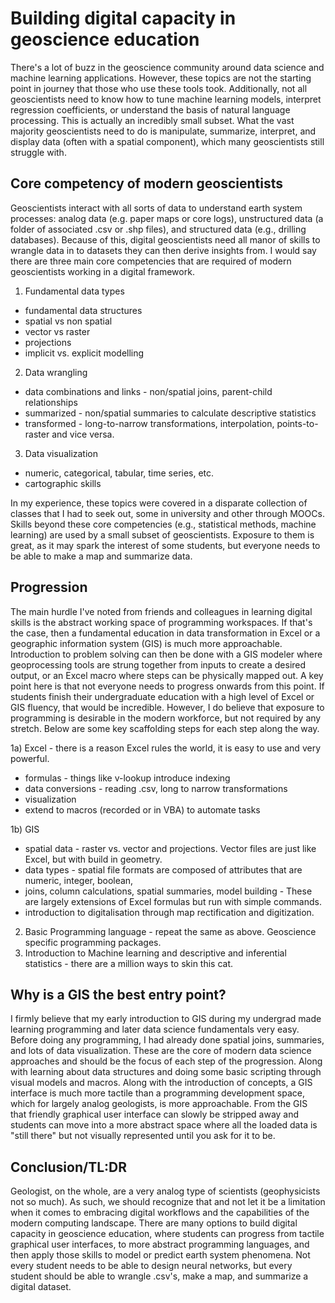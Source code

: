 # Building digital capacity in geoscience education

There's a lot of buzz in the geoscience community around data science and machine learning applications. However, these topics are not the starting point in journey that those who use these tools took. Additionally, not all geoscientists need to know how to tune machine learning models, interpret regression coefficients, or understand the basis of natural language processing. This is actually an incredibly small subset. What the vast majority geoscientists need to do is manipulate, summarize, interpret, and display data (often with a spatial component), which many geoscientists still struggle with.

## Core competency of modern geoscientists
Geoscientists interact with all sorts of data to understand earth system processes: analog data (e.g. paper maps or core logs), unstructured data (a folder of associated .csv or .shp files), and structured data (e.g., drilling databases). Because of this, digital geoscientists need all manor of skills to wrangle data in to datasets they can then derive insights from. I would say there are three main core competencies that are required of modern geoscientists working in a digital framework. 

1. Fundamental data types 
 - fundamental data structures
 - spatial vs non spatial
 - vector vs raster
 - projections
 - implicit vs. explicit modelling

2. Data wrangling
 - data combinations and links - non/spatial joins, parent-child relationships
 - summarized - non/spatial summaries to calculate descriptive statistics
 - transformed - long-to-narrow transformations, interpolation, points-to-raster and vice versa.

3. Data visualization
 - numeric, categorical, tabular, time series, etc.
 - cartographic skills

In my experience, these topics were covered in a disparate collection of classes that I had to seek out, some in university and other through MOOCs. Skills beyond these core competencies (e.g., statistical methods, machine learning) are used by a small subset of geoscientists. Exposure to them is great, as it may spark the interest of some students, but everyone needs to be able to make a map and summarize data.


## Progression

The main hurdle I've noted from friends and colleagues in learning digital skills is the abstract working space of programming workspaces. If that's the case, then a fundamental education in data transformation in Excel or a geographic information system (GIS) is much more approachable. Introduction to problem solving can then be done with a GIS modeler where geoprocessing tools are strung together from inputs to create a desired output, or an Excel macro where steps can be physically mapped out. A key point here is that not everyone needs to progress onwards from this point. If students finish their undergraduate education with a high level of Excel or GIS fluency, that would be incredible. However, I do believe that exposure to programming is desirable in the modern workforce, but not required by any stretch.  Below are some key scaffolding steps for each step along the way.


1a) Excel - there is a reason Excel rules the world, it is easy to use and very powerful.
 - formulas - things like v-lookup introduce indexing
 - data conversions - reading .csv, long to narrow transformations
 - visualization
 - extend to macros (recorded or in VBA) to automate tasks

1b) GIS 
 - spatial data - raster vs. vector and projections. Vector files are just like Excel, but with build in geometry.
 - data types - spatial file formats are composed of attributes that are numeric, integer, boolean, 
 - joins, column calculations, spatial summaries, model building - These are largely extensions of Excel formulas but run with simple commands.
 - introduction to digitalisation through map rectification and digitization.

2) Basic Programming language - repeat the same as above. Geoscience specific programming packages.
3) Introduction to Machine learning and descriptive and inferential statistics - there are a million ways to skin this cat.


## Why is a GIS the best entry point?
I firmly believe that my early introduction to GIS during my undergrad made learning programming and later data science fundamentals very easy. Before doing any programming, I had already done spatial joins, summaries, and lots of data visualization. These are the core of modern data science approaches and should be the focus of each step of the progression. Along with learning about data structures and doing some basic scripting through visual models and macros. Along with the introduction of concepts, a GIS interface is much more tactile than a programming development space, which for largely analog geologists, is more approachable. From the GIS that friendly graphical user interface can slowly be stripped away and students can move into a more abstract space where all the loaded data is "still there" but not visually represented until you ask for it to be.

## Conclusion/TL:DR
Geologist, on the whole, are a very analog type of scientists (geophysicists not so much). As such, we should recognize that and not let it be a limitation when it comes to embracing digital workflows and the capabilities of the modern computing landscape.  There are many options to build digital capacity in geoscience education, where students can progress from tactile graphical user interfaces, to more abstract programming languages, and then apply those skills to model or predict earth system phenomena.  Not every student needs to be able to design neural networks, but every student should be able to wrangle .csv's, make a map, and summarize a digital dataset.
